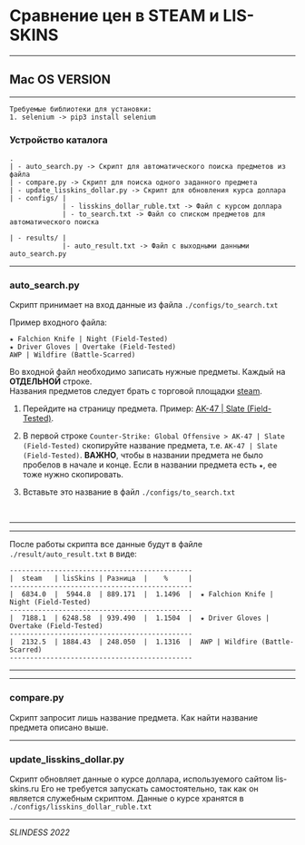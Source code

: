 # Сравнение цен в STEAM и LIS-SKINS
___
## Mac OS VERSION
___

```
Требуемые библиотеки для установки:
1. selenium -> pip3 install selenium 
```

### Устройство каталога
```
.
| - auto_search.py -> Скрипт для автоматического поиска предметов из файла
| - compare.py -> Скрипт для поиска одного заданного предмета
| - update_lisskins_dollar.py -> Скрипт для обновления курса доллара
| - configs/ |
             | - lisskins_dollar_ruble.txt -> Файл с курсом доллара
             | - to_search.txt -> Файл со списком предметов для автоматического поиска

| - results/ | 
             |- auto_result.txt -> Файл с выходными данными auto_search.py
```
___
### auto_search.py ###
Скрипт принимает на вход данные из файла `./configs/to_search.txt` <br>

Пример входного файла:
```
★ Falchion Knife | Night (Field-Tested)
★ Driver Gloves | Overtake (Field-Tested)
AWP | Wildfire (Battle-Scarred)
```

Во входной файл необходимо записать нужные предметы. Каждый на **ОТДЕЛЬНОЙ** строке. <br>
Названия предметов следует брать с торговой площадки [steam](https://steamcommunity.com/market/).
<br>

1. Перейдите на страницу предмета. Пример:
[AK-47 | Slate (Field-Tested)](https://steamcommunity.com/market/listings/730/AK-47%20%7C%20Slate%20%28Field-Tested%29).
2. В первой строке `Counter-Strike: Global Offensive > AK-47 | Slate (Field-Tested)`
скопируйте название предмета, т.е. `AK-47 | Slate (Field-Tested)`. 
   **ВАЖНО**, чтобы в названии предмета не было пробелов в начале и конце.
   Если в названии предмета есть `★`, ее тоже нужно скопировать.
   
3. Вставьте это название в файл `./configs/to_search.txt`
</br>

---
---

После работы скрипта все данные будут в файле `./result/auto_result.txt` в виде: </br>

```
---------------------------------------------
|  steam   | lisSkins | Разница  |    %     |
---------------------------------------------
|  6834.0  |  5944.8  | 889.171  |  1.1496  |  ★ Falchion Knife | Night (Field-Tested)
---------------------------------------------
|  7188.1  | 6248.58  | 939.490  |  1.1504  |  ★ Driver Gloves | Overtake (Field-Tested)
---------------------------------------------
|  2132.5  | 1884.43  | 248.050  |  1.1316  |  AWP | Wildfire (Battle-Scarred)
---------------------------------------------
```

---
---
### compare.py ###
Скрипт запросит лишь название предмета. Как найти название предмета описано выше.

---
### update_lisskins_dollar.py ###
Скрипт обновляет данные о курсе доллара, используемого сайтом lis-skins.ru
Его не требуется запускать самостоятельно, так как он является служебным скриптом.
Данные о курсе хранятся в `./configs/lisskins_dollar_ruble.txt`

---
_SLINDESS 2022_

